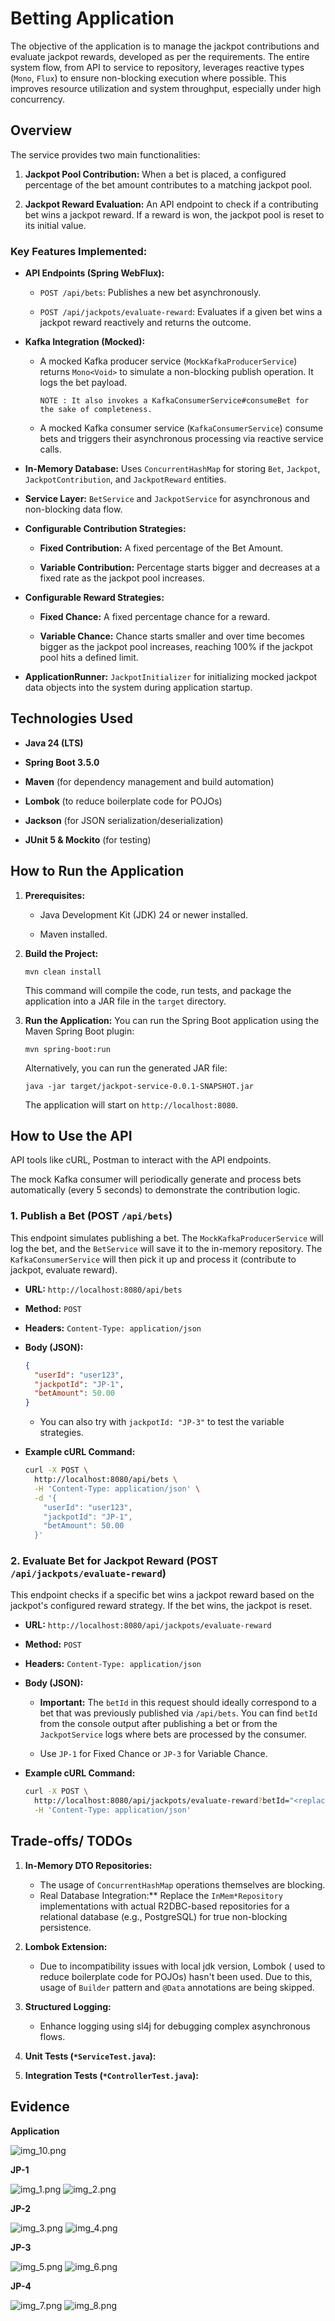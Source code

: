 # Betting Application

The objective of the application is to manage the jackpot contributions and evaluate jackpot rewards, developed as per the requirements.
The entire system flow, from API to service to repository, leverages reactive types (`Mono`, `Flux`) to ensure non-blocking execution where possible. 
This improves resource utilization and system throughput, especially under high concurrency.


## Overview

The service provides two main functionalities:

1.  **Jackpot Pool Contribution:** When a bet is placed, a configured percentage of the bet amount contributes to a matching jackpot pool.

2.  **Jackpot Reward Evaluation:** An API endpoint to check if a contributing bet wins a jackpot reward. If a reward is won, the jackpot pool is reset to its initial value.

### Key Features Implemented:

* **API Endpoints (Spring WebFlux):**

    * `POST /api/bets`: Publishes a new bet asynchronously.

    * `POST /api/jackpots/evaluate-reward`: Evaluates if a given bet wins a jackpot reward reactively and returns the outcome.

* **Kafka Integration (Mocked):**

    * A mocked Kafka producer service (`MockKafkaProducerService`) returns `Mono<Void>` to simulate a non-blocking publish operation. It logs the bet payload.
  
      `NOTE : It also invokes a KafkaConsumerService#consumeBet for the sake of completeness.`

    * A mocked Kafka consumer service (`KafkaConsumerService`)  consume bets and triggers their asynchronous processing via reactive service calls.

* **In-Memory Database:** Uses `ConcurrentHashMap` for storing `Bet`, `Jackpot`, `JackpotContribution`, and `JackpotReward` entities.

* **Service Layer:** `BetService` and `JackpotService` for asynchronous and non-blocking data flow.

* **Configurable Contribution Strategies:**

    * **Fixed Contribution:** A fixed percentage of the Bet Amount.

    * **Variable Contribution:** Percentage starts bigger and decreases at a fixed rate as the jackpot pool increases.

* **Configurable Reward Strategies:**

    * **Fixed Chance:** A fixed percentage chance for a reward.

    * **Variable Chance:** Chance starts smaller and over time becomes bigger as the jackpot pool increases, reaching 100% if the jackpot pool hits a defined limit.

* **ApplicationRunner:** `JackpotInitializer` for initializing mocked jackpot data objects into the system during application startup.
    
## Technologies Used

* **Java 24 (LTS)**

* **Spring Boot 3.5.0**

* **Maven** (for dependency management and build automation)

* **Lombok** (to reduce boilerplate code for POJOs)

* **Jackson** (for JSON serialization/deserialization)

* **JUnit 5 & Mockito** (for testing)

## How to Run the Application

1.  **Prerequisites:**

    * Java Development Kit (JDK) 24 or newer installed.

    * Maven installed.

2. **Build the Project:**

    ```
    mvn clean install
    ```

    This command will compile the code, run tests, and package the application into a JAR file in the `target` directory.

3. **Run the Application:**
    You can run the Spring Boot application using the Maven Spring Boot plugin:

    ```
    mvn spring-boot:run
    ```

    Alternatively, you can run the generated JAR file:

    ```
    java -jar target/jackpot-service-0.0.1-SNAPSHOT.jar
    ```

    The application will start on `http://localhost:8080`.

## How to Use the API

API tools like cURL, Postman to interact with the API endpoints.

The mock Kafka consumer will periodically generate and process bets automatically (every 5 seconds) to demonstrate the contribution logic.

### 1. Publish a Bet (POST `/api/bets`)

This endpoint simulates publishing a bet. The `MockKafkaProducerService` will log the bet, and the `BetService` will save it to the in-memory repository. The `KafkaConsumerService` will then pick it up and process it (contribute to jackpot, evaluate reward).

* **URL:** `http://localhost:8080/api/bets`

* **Method:** `POST`

* **Headers:** `Content-Type: application/json`

* **Body (JSON):**

    ```json
    {
      "userId": "user123",
      "jackpotId": "JP-1",
      "betAmount": 50.00
    }
    ```

    * You can also try with `jackpotId: "JP-3"` to test the variable strategies.

* **Example cURL Command:**

    ```bash
    curl -X POST \
      http://localhost:8080/api/bets \
      -H 'Content-Type: application/json' \
      -d '{
        "userId": "user123",
        "jackpotId": "JP-1",
        "betAmount": 50.00
      }'
    ```

### 2. Evaluate Bet for Jackpot Reward (POST `/api/jackpots/evaluate-reward`)

This endpoint checks if a specific bet wins a jackpot reward based on the jackpot's configured reward strategy. If the bet wins, the jackpot is reset.

* **URL:** `http://localhost:8080/api/jackpots/evaluate-reward`

* **Method:** `POST`

* **Headers:** `Content-Type: application/json`

* **Body (JSON):**

    * **Important:** The `betId` in this request should ideally correspond to a bet that was previously published via `/api/bets`. You can find `betId` from the console output after publishing a bet or from the `JackpotService` logs where bets are processed by the consumer.

    * Use `JP-1` for Fixed Chance or `JP-3` for Variable Chance.

* **Example cURL Command:**

    ```bash
    curl -X POST \
      http://localhost:8080/api/jackpots/evaluate-reward?betId="<replace-with-actual-bet-id>" \
      -H 'Content-Type: application/json'
    ```


## Trade-offs/ TODOs

1.  **In-Memory DTO Repositories:**

    * The usage of `ConcurrentHashMap` operations themselves are blocking.
    * Real Database Integration:** Replace the `InMem*Repository` implementations with actual R2DBC-based repositories for a relational database (e.g., PostgreSQL) for true non-blocking persistence. 
     

2.  **Lombok Extension:**

    * Due to incompatibility issues with local jdk version, Lombok ( used to reduce boilerplate code for POJOs) hasn't been used. Due to this, usage of `Builder` pattern and `@Data` annotations are being skipped. 

3.  **Structured Logging:**

    * Enhance logging using sl4j for debugging complex asynchronous flows.

4.  **Unit Tests (`*ServiceTest.java`):** 

5.  **Integration Tests (`*ControllerTest.java`):**

## Evidence

**Application**
        
![img_10.png](img_10.png)

**JP-1**

![img_1.png](img_1.png)
![img_2.png](img_2.png)

**JP-2**

![img_3.png](img_3.png)
![img_4.png](img_4.png)

**JP-3**
    
![img_5.png](img_5.png)
![img_6.png](img_6.png)

**JP-4**

![img_7.png](img_7.png)
![img_8.png](img_8.png)


